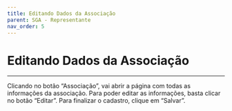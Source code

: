 ```yaml
---
title: Editando Dados da Associação
parent: SGA - Representante
nav_order: 5
---
```


# Editando Dados da Associação
---

 Clicando no botão “Associação”, vai abrir a página com todas as informações da associação. Para poder editar as informações, basta clicar no botão “Editar”. Para finalizar o cadastro, clique em “Salvar”.
